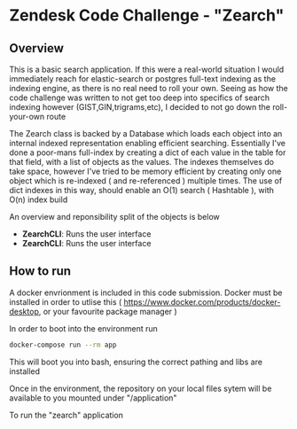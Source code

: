 # Zendesk Code Challenge - "Zearch"

## Overview

This is a basic search application. If this were a real-world situation I would immediately reach for elastic-search or postgres full-text indexing as the indexing engine, as there is no real need to roll your own. Seeing as how the code challenge was written to not get too deep into specifics of search indexing however (GIST,GIN,trigrams,etc), I decided to not go down the roll-your-own route

The Zearch class is backed by a Database which loads each object into an internal indexed representation enabling efficient searching. Essentially I've done a poor-mans full-index by creating a dict of each value in the table for that field, with a list of objects as the values. The indexes themselves do take space, however I've tried to be memory efficient by creating only one object which is re-indexed ( and re-referenced ) multiple times. The use of dict indexes in this way, should enable an O(1) search ( Hashtable ), with O(n) index build

An overview and reponsibility split of the objects is below
- **ZearchCLI**: Runs the user interface
- **ZearchCLI**: Runs the user interface


## How to run

A docker envrionment is included in this code submission. Docker must be installed in order to utlise this ( https://www.docker.com/products/docker-desktop, or your favourite package manager )

In order to boot into the environment run

```bash
docker-compose run --rm app
```

This will boot you into bash, ensuring the correct pathing and libs are installed

Once in the environment, the repository on your local files sytem will be available to you mounted under "/application"

To run the "zearch" application